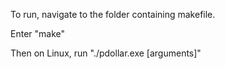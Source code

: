 ﻿To run, navigate to the folder containing makefile.

Enter "make"

Then on Linux, run "./pdollar.exe [arguments]"